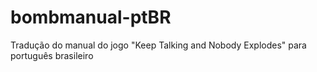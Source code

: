 # bombmanual-ptBR
Tradução do manual do jogo "Keep Talking and Nobody Explodes" para português brasileiro
